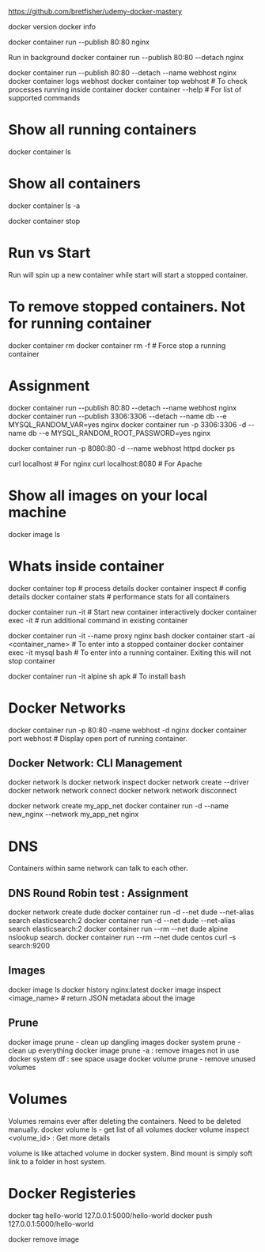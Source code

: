 https://github.com/bretfisher/udemy-docker-mastery

docker version
docker info

docker container run --publish 80:80 nginx

Run in background
docker container run --publish 80:80 --detach nginx

docker container run --publish 80:80 --detach --name webhost nginx
docker container logs webhost
docker container top webhost    # To check processes running inside container
docker container --help     # For list of supported commands


# Show all running containers
docker container ls

# Show all containers
docker container ls -a


docker container stop <id>

# Run vs Start
Run will spin up a new container while start will start a stopped container.

# To remove stopped containers. Not for running container
docker container rm <id1> <id2> <id3>
docker container rm -f <id1> <id2> <id3>    # Force stop a running container

# Assignment
docker container run --publish 80:80 --detach --name webhost nginx
docker container run --publish 3306:3306 --detach --name db --e MYSQL_RANDOM_VAR=yes nginx
docker container run -p 3306:3306 -d --name db --e MYSQL_RANDOM_ROOT_PASSWORD=yes nginx

docker container run -p 8080:80 -d --name webhost httpd
docker ps

curl localhost              # For nginx
curl localhost:8080            # For Apache

# Show all images on your local machine
docker image ls



# Whats inside container
docker container top        # process details
docker container inspect    # config details
docker container stats      # performance stats for all containers



docker container run -it    # Start new container interactively
docker container exec -it   # run additional command in existing container


docker container run -it --name proxy nginx bash
docker container start -ai <container_name>     # To enter into a stopped container
docker container exec -it mysql bash        # To enter into a running container. Exiting this will not stop container


docker container run -it alpine sh
apk # To install bash



# Docker Networks

docker container run -p 80:80 -name webhost -d nginx
docker container port webhost       # Display open port of running container.

##  Docker Network: CLI Management
docker network ls
docker network inspect
docker network create --driver
docker network network connect 
docker network network disconnect


docker network create my_app_net
docker container run -d --name new_nginx --network my_app_net nginx

# DNS
Containers within same network can talk to each other.

## DNS Round Robin test : Assignment
docker network create dude
docker container run -d --net dude --net-alias search elasticsearch:2
docker container run -d --net dude --net-alias search elasticsearch:2
docker container run --rm --net dude alpine nslookup search.
docker container run --rm --net dude centos curl -s search:9200


## Images
docker image ls
docker history nginx:latest
docker image inspect <image_name>        # return JSON metadata about the image


## Prune
docker image prune - clean up dangling images
docker system prune - clean up everything
docker image prune -a : remove images not in use
docker system df : see space usage
docker volume prune - remove unused volumes

# Volumes
Volumes remains ever after deleting the containers. Need to be deleted manually.
docker volume ls - get list of all volumes
docker volume inspect <volume_id> : Get more details

volume is like attached volume in docker system. 
Bind mount is simply soft link to a folder in host system.


# Docker Registeries

docker tag hello-world 127.0.0.1:5000/hello-world
docker push 127.0.0.1:5000/hello-world

docker remove image <name>








